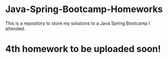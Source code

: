 # Java-Spring-Bootcamp-Homeworks
This is a repository to store my solutions to a Java Spring Bootcamp  I attended.

# 4th homework to be uploaded soon!
